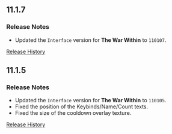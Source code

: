 ## 11.1.7

### Release Notes

- Updated the `Interface` version for **The War Within** to `110107`.

[Release History](https://github.com/Skullcan/Masque_Svelte/wiki/History)

## 11.1.5

### Release Notes

- Updated the `Interface` version for **The War Within** to `110105`.
- Fixed the position of the Keybinds/Name/Count texts.
- Fixed the size of the cooldown overlay texture.

[Release History](https://github.com/Skullcan/Masque_Svelte/wiki/History)
